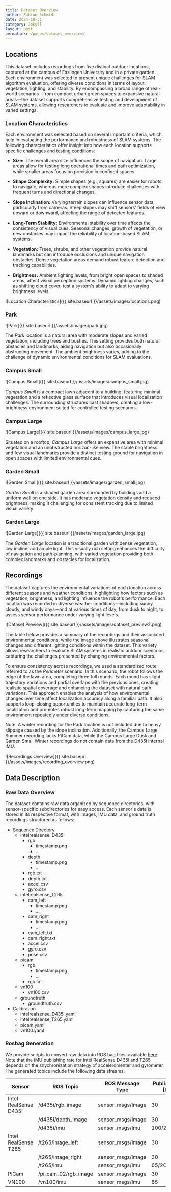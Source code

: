 ```yaml
---
title: Dataset Overview
author: Fabian Schmidt
date: 2024-10-31
category: Jekyll
layout: post
permalink: /pages/dataset_overview/
---
```


## Locations

This dataset includes recordings from five distinct outdoor locations, captured at the campus of Esslingen University and in a private garden. Each environment was selected to present unique challenges for SLAM algorithm evaluation, offering diverse conditions in terms of layout, vegetation, lighting, and stability. By encompassing a broad range of real-world scenarios—from compact urban green spaces to expansive natural areas—the dataset supports comprehensive testing and development of SLAM systems, allowing researchers to evaluate and improve adaptability in varied settings.

### Location Characteristics

Each environment was selected based on several important criteria, which help in evaluating the performance and robustness of SLAM systems. The following characteristics offer insight into how each location supports specific challenges and testing conditions:

- **Size:** The overall area size influences the scope of navigation. Large areas allow for testing long operational times and path optimization, while smaller areas focus on precision in confined spaces.
  
- **Shape Complexity:** Simple shapes (e.g., squares) are easier for robots to navigate, whereas more complex shapes introduce challenges with frequent turns and directional changes.

- **Slope Inclination:** Varying terrain slopes can influence sensor data, particularly from cameras. Steep slopes may shift sensors’ fields of view upward or downward, affecting the range of detected features.

- **Long-Term Stability:** Environmental stability over time affects the consistency of visual cues. Seasonal changes, growth of vegetation, or new obstacles may impact the reliability of location-based SLAM systems.

- **Vegetation:** Trees, shrubs, and other vegetation provide natural landmarks but can introduce occlusions and unique navigation obstacles. Dense vegetation areas demand robust feature detection and tracking capabilities.

- **Brightness:** Ambient lighting levels, from bright open spaces to shaded areas, affect visual perception systems. Dynamic lighting changes, such as shifting cloud cover, test a system's ability to adapt to varying brightness levels.

![Location Characteristics]({{ site.baseurl }}/assets/images/locations.png)

<!-- <div class="table-wrapper" markdown="block">

| **Location** | **Size [sqm]** | **Shape Complexity** | **Slope Inclination** | **Long-Term Stability** | **Vegetation** | **Brightness** |
| ------------ | -------------- | -------------------- | --------------------- | ----------------------- | -------------- | -------------- |
| Park         | 250            | High                 | Medium                | Medium                  | High           | Medium         |
| Campus Small | 75             | Medium               | None                  | High                    | Low            | Low            |
| Campus Large | 500            | Low                  | None                  | High                    | Low            | High           |
| Garden Small | 100            | Medium               | None                  | Medium                  | Medium         | Low            |
| Garden Large | 250            | High                 | Low                   | Low                     | High           | High           |

</div> -->

### Park
![Park]({{ site.baseurl }}/assets/images/park.jpg)

The *Park* location is a natural area with moderate slopes and varied vegetation, including trees and bushes. This setting provides both natural obstacles and landmarks, aiding navigation but also occasionally obstructing movement. The ambient brightness varies, adding to the challenge of dynamic environmental conditions for SLAM evaluations.

### Campus Small
![Campus Small]({{ site.baseurl }}/assets/images/campus_small.jpg)

*Campus Small* is a compact lawn adjacent to a building, featuring minimal vegetation and a reflective glass surface that introduces visual localization challenges. The surrounding structures cast shadows, creating a low-brightness environment suited for controlled testing scenarios.

### Campus Large
![Campus Large]({{ site.baseurl }}/assets/images/campus_large.jpg)

Situated on a rooftop, *Campus Large* offers an expansive area with minimal vegetation and an unobstructed horizon-like view. The stable brightness and few visual landmarks provide a distinct testing ground for navigation in open spaces with limited environmental cues.

### Garden Small
![Garden Small]({{ site.baseurl }}/assets/images/garden_small.jpg)

*Garden Small* is a shaded garden area surrounded by buildings and a uniform wall on one side. It has moderate vegetation density and reduced brightness, making it challenging for consistent tracking due to limited visual variety.

### Garden Large
![Garden Large]({{ site.baseurl }}/assets/images/garden_large.jpg)

The *Garden Large* location is a traditional garden with dense vegetation, low incline, and ample light. This visually rich setting enhances the difficulty of navigation and path-planning, with varied vegetation providing both complex landmarks and obstacles for localization.

## Recordings

The dataset captures the environmental variations of each location across different seasons and weather conditions, highlighting how factors such as vegetation, brightness, and lighting influence the robot's performance. Each location was recorded in diverse weather conditions—including sunny, cloudy, and windy days—and at various times of day, from dusk to night, to assess sensor performance under varying light levels.

![Dataset Preview]({{ site.baseurl }}/assets/images/dataset_preview2.png)

The table below provides a summary of the recordings and their associated environmental conditions, while the image above illustrates seasonal changes and different lighting conditions within the dataset. This variety allows researchers to evaluate SLAM systems in realistic outdoor scenarios, capturing the challenges presented by changing environmental factors.

To ensure consistency across recordings, we used a standardized route referred to as the *Perimeter* scenario. In this scenario, the robot follows the edge of the lawn area, completing three full rounds. Each round has slight trajectory variations and partial overlaps with the previous ones, creating realistic spatial coverage and enhancing the dataset with natural path variations. This approach enables the analysis of how environmental changes over time affect localization accuracy along a familiar path. It also supports loop-closing opportunities to maintain accurate long-term localization and promotes robust long-term mapping by capturing the same environment repeatedly under diverse conditions.

Note: A winter recording for the Park location is not included due to heavy slippage caused by the slope inclination. Additionally, the Campus Large Summer recording lacks PiCam data, while the Campus Large Dusk and Garden Small Winter recordings do not contain data from the D435i internal IMU.

![Recordings Overview]({{ site.baseurl }}/assets/images/recording_overview.png)

<!-- <div class="table-wrapper" markdown="block">

| **Location**     | **Date**              | **Distance [m]** | **Duration [s]** | **Windy** | **Sunny** | **Cloudy** | **Dusk** | **Night** | **+ Light** |
| ---------------- | --------------------- | ---------------- | ---------------- | --------- | --------- | ---------- | -------- | --------- | ----------- |
| **Park**         | 2023-07-31 - 11:28:49 | 164.24           | 422.71           |           |           | x          |          |           |             |
|                  | 2023-11-07 - 16:07:01 | 170.47           | 482.32           | x         |           | x          |          |           |             |
|                  | 2024-04-14 - 14:56:43 | 171.46           | 446.40           |           | x         | x          |          |           |             |
|                  | 2024-05-08 - 12:00:23 | 183.00           | 466.35           |           |           | x          |          |           |             |
|                  | 2024-05-13 - 21:09:16 | 182.67           | 463.27           |           |           |            | x        |           |             |
|                  | 2024-05-13 - 21:28:35 | 179.75           | 457.37           |           |           |            |          | x         |             |
|                  | 2024-05-24 - 21:53:02 | 172.13           | 443.30           |           |           |            |          |           | x           |
| **Campus Small** | 2023-09-11 - 09:39:05 | 155.27           | 403.77           |           | x         |            |          |           |             |
|                  | 2023-11-23 - 15:41:16 | 156.16           | 405.85           |           |           | x          |          |           |             |
|                  | 2024-02-19 - 15:11:40 | 149.77           | 379.42           |           |           | x          |          |           |             |
|                  | 2024-04-14 - 14:34:47 | 151.87           | 387.61           |           | x         | x          |          |           |             |
|                  | 2024-05-07 - 12:12:13 | 156.28           | 400.38           |           |           | x          |          |           |             |
|                  | 2024-05-08 - 20:55:29 | 157.31           | 399.63           |           |           |            | x        |           |             |
|                  | 2024-05-08 - 21:18:04 | 155.07           | 397.84           |           |           |            |          | x         |             |
|                  | 2024-05-24 - 22:09:50 | 153.60           | 395.17           |           |           |            |          |           | x           |
| **Campus Large** | 2023-07-20 - 13:50:02 | 384.92           | 1035.23          | x         |           | x          |          |           |             |
|                  | 2023-11-07 - 15:27:56 | 381.24           | 978.09           | x         |           | x          |          |           |             |
|                  | 2024-01-27 - 10:19:38 | 289.71           | 740.68           |           | x         |            |          |           |             |
|                  | 2024-04-14 - 14:01:26 | 368.39           | 928.93           |           | x         | x          |          |           |             |
|                  | 2024-09-24 - 19:36:44 | 277.29           | 707.99           |           |           | x          | x        |           |             |
|                  | 2024-09-24 - 19:55:55 | 277.81           | 692.71           |           |           |            |          | x         |             |
|                  | 2024-09-24 - 20:09:32 | 274.46           | 695.15           |           |           |            |          |           | x           |
|                  | 2024-09-25 - 14:27:59 | 277.19           | 701.29           | x         |           | x          |          |           |             |
| **Garden Small** | 2023-08-18 - 14:27:36 | 116.36           | 323.18           | x         | x         |            |          |           |             |
|                  | 2023-09-15 - 16:37:27 | 116.34           | 320.92           |           |           | x          |          |           |             |
|                  | 2024-01-13 - 09:17:46 | 113.30           | 330.22           |           |           | x          |          |           |             |
|                  | 2024-04-11 - 16:52:39 | 124.79           | 338.36           |           | x         |            |          |           |             |
|                  | 2024-05-29 - 17:24:28 | 121.35           | 310.83           |           |           | x          |          |           |             |
|                  | 2024-05-29 - 21:14:15 | 124.21           | 312.69           |           |           |            | x        |           |             |
|                  | 2024-05-29 - 21:35:57 | 122.68           | 315.26           |           |           |            |          | x         |             |
|                  | 2024-05-29 - 21:47:30 | 120.04           | 307.88           |           |           |            |          |           | x           |
| **Garden Large** | 2023-08-18 - 14:54:17 | 167.66           | 452.58           | x         | x         |            |          |           |             |
|                  | 2023-11-03 - 11:23:58 | 170.41           | 446.20           |           |           | x          |          |           |             |
|                  | 2024-01-13 - 10:02:43 | 162.28           | 415.65           |           |           | x          |          |           |             |
|                  | 2024-04-11 - 17:06:47 | 164.99           | 431.86           |           | x         |            |          |           |             |
|                  | 2024-05-29 - 17:13:26 | 150.31           | 377.22           |           |           | x          |          |           |             |
|                  | 2024-05-29 - 21:20:14 | 151.83           | 385.43           |           |           |            | x        |           |             |
|                  | 2024-05-30 - 21:50:12 | 150.53           | 380.96           |           |           |            |          | x         |             |
|                  | 2024-05-30 - 22:03:19 | 151.80           | 383.83           |           |           |            |          |           | x           |

</div> -->

## Data Description

### Raw Data Overview

The dataset contains raw data organized by sequence directories, with sensor-specific subdirectories for easy access. Each sensor's data is stored in its respective format, with images, IMU data, and ground truth recordings structured as follows:

- Sequence Directory
    - intelrealsense_D435i
        - rgb
          - timestamp.png
          - ...
        - depth
          - timestamp.png
          - ...
        - rgb.txt
        - depth.txt
        - accel.csv
        - gyro.csv
    - intelrealsense_T265
      - cam_left
        - timestamp.png
        - ...
      - cam_right
        - timestamp.png
        - ...
      - cam_left.txt
      - cam_right.txt
      - accel.csv
      - gyro.csv
      - pose.csv
    - picam
      - rgb
        - timestamp.png
        - ...
      - rgb.txt
    - vn100
      - vn100.csv
    - groundtruth
      - groundtruth.csv
- Calibration
    - intelrealsense_D435i.yaml
    - intelrealsense_T265.yaml
    - picam.yaml
    - vn100.yaml

### Rosbag Generation

We provide scripts to convert raw data into ROS bag files, available [here](https://github.com/iis-esslingen/rover_utils). Note that the IMU publishing rate for Intel RealSense D435i and T265 depends on the snychronization strategy of acceleromenter and gyrometer. The generated topics include the following data streams:

<div class="table-wrapper" markdown="block">

| **Sensor**            | **ROS Topic**        | **ROS Message Type** | **Publish Rate [Hz]** |
| --------------------- | -------------------- | -------------------- | --------------------- |
| Intel RealSense D435i | /d435i/rgb_image     | sensor_msgs/Image    | 30                    |
|                       | /d435i/depth_image   | sensor_msgs/Image    | 30                    |
|                       | /d435i/imu           | sensor_msgs/Imu      | 100/200/300           |
| Intel RealSense T265  | /t265/image_left     | sensor_msgs/Image    | 30                    |
|                       | /t265/image_right    | sensor_msgs/Image    | 30                    |
|                       | /t265/imu            | sensor_msgs/Imu      | 65/200/265            |
| PiCam                 | /pi_cam_02/rgb_image | sensor_msgs/Image    | 30                    |
| VN100                 | /vn100/imu           | sensor_msgs/Imu      | 65                    |

</div>
